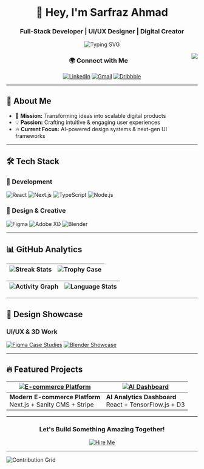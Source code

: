 <div align="center">

# 👋 Hey, I'm **Sarfraz Ahmad**

### Full-Stack Developer | UI/UX Designer | Digital Creator

![Typing SVG](https://readme-typing-svg.demolab.com?font=Fira+Code&size=24&duration=4000&pause=1000&color=58A6FF&center=true&vCenter=true&width=1000&height=90&lines=Turning+Ideas+into+Reality;Building+Scalable+and+Beautiful+Web+Apps;Crafting+User-Centric+Designs)

<img src="https://komarev.com/ghpvc/?username=creativesar&label=Profile+Views&color=0e75b6&style=flat" align="right">

### 🌍 Connect with Me
[![LinkedIn](https://img.shields.io/badge/-LinkedIn-0077B5?style=for-the-badge&logo=linkedin&logoColor=white)](https://www.linkedin.com/in/sarfraz-ahmad-595428286/)
[![Gmail](https://img.shields.io/badge/-Gmail-D14836?style=for-the-badge&logo=gmail&logoColor=white)](mailto:uniqueluck68@gmail.com)
[![Dribbble](https://img.shields.io/badge/-Dribbble-EA4C89?style=for-the-badge&logo=dribbble&logoColor=white)](https://dribbble.com/yourprofile)

</div>

---

## 🚀 About Me

- 🎯 **Mission:** Transforming ideas into scalable digital products  
- 💡 **Passion:** Crafting intuitive & engaging user experiences  
- 🔥 **Current Focus:** AI-powered design systems & next-gen UI frameworks  

---

## 🛠 Tech Stack

### 🚀 Development
![React](https://img.shields.io/badge/-React-61DAFB?logo=react&logoColor=black&style=for-the-badge)
![Next.js](https://img.shields.io/badge/-Next.js-000000?logo=nextdotjs&logoColor=white&style=for-the-badge)
![TypeScript](https://img.shields.io/badge/-TypeScript-3178C6?logo=typescript&logoColor=white&style=for-the-badge)
![Node.js](https://img.shields.io/badge/-Node.js-339933?logo=nodedotjs&logoColor=white&style=for-the-badge)

### 🎨 Design & Creative
![Figma](https://img.shields.io/badge/-Figma-F24E1E?logo=figma&logoColor=white&style=for-the-badge)
![Adobe XD](https://img.shields.io/badge/-Adobe%20XD-FF61F6?logo=adobexd&logoColor=white&style=for-the-badge)
![Blender](https://img.shields.io/badge/-Blender-F5792A?logo=blender&logoColor=white&style=for-the-badge)

---

## 📊 GitHub Analytics

| ![Streak Stats](https://github-readme-streak-stats.herokuapp.com/?user=creativesar&theme=tokyonight&hide_border=true) | ![Trophy Case](https://github-profile-trophy.vercel.app/?username=creativesar&theme=onedark&no-frame=true&row=2&column=4) |
|----------------------------------------------------------------------------------------------------------------------|--------------------------------------------------------------------------------------------------------------------------|

| ![Activity Graph](https://github-readme-activity-graph.vercel.app/graph?username=creativesar&theme=react-dark&hide_border=true&area=true) | ![Language Stats](https://github-readme-stats.vercel.app/api/top-langs/?username=creativesar&layout=compact&theme=tokyonight&langs_count=8) |
|-------------------------------------------------------------------------------------------------------------------------------------------|----------------------------------------------------------------------------------------------------------------------------------------------|

---

## 🎨 Design Showcase

### UI/UX & 3D Work
[![Figma Case Studies](https://raw.githubusercontent.com/creativesar/creativesar/main/figma-preview.gif)](https://your-figma-link.com)
[![Blender Showcase](https://raw.githubusercontent.com/creativesar/creativesar/main/blender-demo.gif)](https://your-artstation.com)

---

## 🔥 Featured Projects

| [![E-commerce Platform](https://raw.githubusercontent.com/creativesar/creativesar/main/ecommerce-preview.jpg)](https://github.com/creativesar/ecommerce) | [![AI Dashboard](https://raw.githubusercontent.com/creativesar/creativesar/main/ai-dashboard-preview.jpg)](https://github.com/creativesar/ai-dashboard) |
|---------------------------------------------------------------------------------------------------------------------------------------------------------|-------------------------------------------------------------------------------------------------------------------------------------------------------|
| **Modern E-commerce Platform**<br>Next.js + Sanity CMS + Stripe                                                                                        | **AI Analytics Dashboard**<br>React + TensorFlow.js + D3                                                                                              |

---

<div align="center">

### Let's Build Something Amazing Together!  
[![Hire Me](https://img.shields.io/badge/-📩_Hire_Me!-2EA44F?style=for-the-badge&logo=protonmail&logoColor=white)](mailto:uniqueluck68@gmail.com)

</div>

---

<!-- Animated Contribution Grid -->
![Contribution Grid](https://raw.githubusercontent.com/creativesar/creativesar/output/github-contribution-grid-snake.svg)


